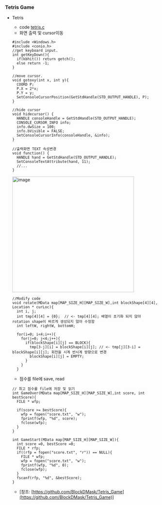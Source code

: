 
### Tetris Game
* Tetris
    * code [tetris.c](https://github.com/csbyun-data/C-Pro/blob/main/chap06/Tetris/tetris.c)
    * 화면 출력 및 cursor이동
   ```
   #include <Windows.h>
   #include <conio.h>   
   //get keyboard input.
   int getKeyDown(){
     if(kbhit()) return getch();
     else return -1;
   }
   
   //move cursor.
   void gotoxy(int x, int y){
     COORD P;
     P.X = 2*x;
     P.Y = y;
     SetConsoleCursorPosition(GetStdHandle(STD_OUTPUT_HANDLE), P);
   }

   //hide cursor
   void hidecursor() {
     HANDLE consoleHandle = GetStdHandle(STD_OUTPUT_HANDLE);
     CONSOLE_CURSOR_INFO info;
     info.dwSize = 100;
     info.bVisible = FALSE;
     SetConsoleCursorInfo(consoleHandle, &info);
   }

   //출력화면 TEXT 속성변경
   void function() {
     HANDLE hand = GetStdHandle(STD_OUTPUT_HANDLE);
     SetConsoleTextAttribute(hand, 11);
     //...
   }
   ```
   <img width="401" height="382" alt="image" src="https://github.com/user-attachments/assets/3c46bb16-5a16-45f2-bdbc-62b24c7af1c4" />
  
   ```
   //Modify code
   void rotate(MData map[MAP_SIZE_H][MAP_SIZE_W],int blockShape[4][4], Location * curLoc){
     int i, j;
     int tmp[4][4] = {0};  // <- tmp[4][4]; 배열이 초기화 되지 않아 rotation shape이 바르게 생성되지 않아 수정함
     int leftW, rightW, bottomH;
   
     for(i=0; i<4;i++){
       for(j=0; j<4;j++){
         if(blockShape[i][j] == BLOCK){
           tmp[3-j][i] = blockShape[i][j]; // <- tmp[j][3-i] = blockShape[i][j]; 회전을 시계 반시계 방향으로 변경
           blockShape[i][j] = EMPTY;
         }
       }
     }
   ```
   * 점수를 file에 save, read
   ```
   // 최고 점수를 file에 저장 및 읽기
   int GameOver(MData map[MAP_SIZE_H][MAP_SIZE_W],int score, int bestScore){
     FILE * wfp;
     
     if(score >= bestScore){
       wfp = fopen("score.txt", "w");
       fprintf(wfp, "%d", score);
       fclose(wfp);
     }
   }
   
   int GameStart(MData map[MAP_SIZE_H][MAP_SIZE_W]){
     int score =0, bestScore =0;
     FILE * rfp;
     if((rfp = fopen("score.txt", "r")) == NULL){
       FILE * wfp;
       wfp = fopen("score.txt", "w");
       fprintf(wfp, "%d", 0);
       fclose(wfp);
     }
     fscanf(rfp, "%d", &bestScore);
   }
   ```
   * [참조: [https://github.com/BlockDMask/Tetris_Game](https://github.com/BlockDMask/Tetris_Game)]
